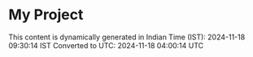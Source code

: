 # My Project

This content is dynamically generated in Indian Time (IST): 2024-11-18 09:30:14 IST
Converted to UTC: 2024-11-18 04:00:14 UTC
